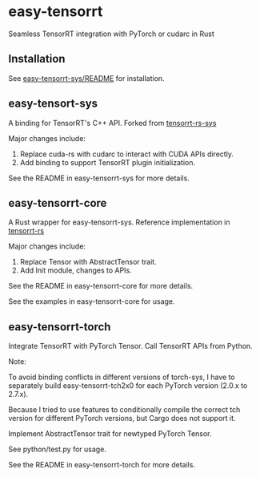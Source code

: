 # easy-tensorrt

Seamless TensorRT integration with PyTorch or cudarc in Rust

## Installation

See [easy-tensorrt-sys/README](easy-tensorrt-sys/README.md) for installation.

## easy-tensort-sys

A binding for TensorRT's C++ API. Forked from [tensorrt-rs-sys](https://github.com/vivym/tensorrt-rs/tree/main/tensorrt-rs-sys)

Major changes include:

1. Replace cuda-rs with cudarc to interact with CUDA APIs directly.
2. Add binding to support TensorRT plugin initialization.

See the README in easy-tensorrt-sys for more details.

## easy-tensorrt-core

A Rust wrapper for easy-tensorrt-sys. Reference implementation in [tensorrt-rs](https://github.com/vivym/tensorrt-rs)

Major changes include:

1. Replace Tensor with AbstractTensor trait.
2. Add Init module, changes to APIs.

See the README in easy-tensorrt-core for more details.

See the examples in easy-tensorrt-core for usage.

## easy-tensorrt-torch

Integrate TensorRT with PyTorch Tensor. Call TensorRT APIs from Python.

Note:

To avoid binding conflicts in different versions of torch-sys, I have to separately build easy-tensorrt-tch2x0 for each PyTorch version (2.0.x to 2.7.x).

Because I tried to use features to conditionally compile the correct tch version for different PyTorch versions, but Cargo does not support it.

Implement AbstractTensor trait for newtyped PyTorch Tensor.

See python/test.py for usage.

See the README in easy-tensorrt-torch for more details.
